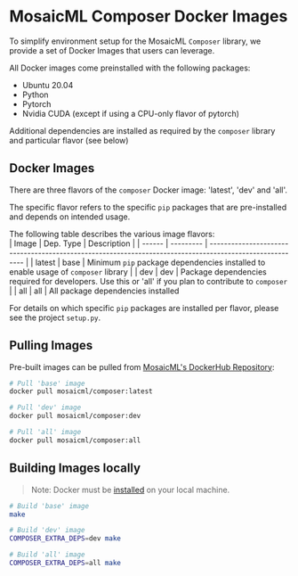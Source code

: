 # MosaicML Composer Docker Images

To simplify environment setup for the MosaicML `Composer` library, we provide a set of Docker Images that users can
leverage.

All Docker images come preinstalled with the following packages:
* Ubuntu 20.04
* Python
* Pytorch
* Nvidia CUDA (except if using a CPU-only flavor of pytorch)

Additional dependencies are installed as required by the `composer` library and particular flavor (see below)

## Docker Images

There are three flavors of the `composer` Docker image: 'latest', 'dev' and 'all'.

The specific flavor refers to the specific `pip` packages that are pre-installed and depends on intended usage.

The following table describes the various image flavors:  
| Image  | Dep. Type | Description                                                                                              |
| ------ | --------- | -------------------------------------------------------------------------------------------------------- |
| latest | base      | Minimum `pip` package dependencies installed to enable usage of `composer` library                       |
| dev    | dev       | Package dependencies required for developers.  Use this or 'all' if you plan to contribute to `composer` |
| all    | all       | All package dependencies installed

For details on which specific `pip` packages are installed per flavor, please see the project `setup.py`.

## Pulling Images

Pre-built images can be pulled from [MosaicML's DockerHub Repository](https://hub.docker.com/r/mosaicml/composer):

```bash
# Pull 'base' image
docker pull mosaicml/composer:latest

# Pull 'dev' image
docker pull mosaicml/composer:dev

# Pull 'all' image
docker pull mosaicml/composer:all
```

## Building Images locally

> Note: Docker must be [installed](https://docs.docker.com/get-docker/) on your local machine.

```bash
# Build 'base' image
make

# Build 'dev' image
COMPOSER_EXTRA_DEPS=dev make

# Build 'all' image
COMPOSER_EXTRA_DEPS=all make
```
